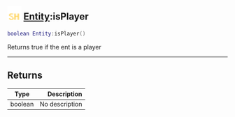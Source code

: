 ## <img src="../../.gitbook/assets/shared.png" width="32" height="32" /> [Entity](../entity/README.md):isPlayer

```lua
boolean Entity:isPlayer()
```

Returns true if the ent is a player

-----------------
## Returns

| Type   | Description |
| ------ | ----------: |
| boolean | No description |
